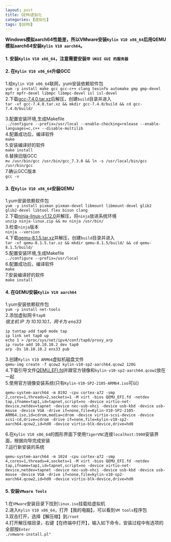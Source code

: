 ```yaml
---
layout: post
title: QEMU虚拟化
categories: [虚拟化]
tags: [QEMU]
---
```

**Windows模拟aarch64性能差，所以VMware安装`Kylin V10 x86_64`后用QEMU模拟aarch64安装`Kylin V10 aarch64`。**  
#### 1. 安装`Kylin V10 x86_64`，注意需要安装`带 UKUI GUI 的服务器`
#### 2. 在`Kylin V10 x86_64`升级GCC
1.给`Kylin V10 x86_64`联网，yum安装依赖软件包  
`yum -y install make gcc gcc-c++ clang texinfo automake gmp gmp-devel mpfr mpfr-devel libmpc libmpc-devel isl isl-devel`  
2.下载[gcc-7.4.0.tar.xz](https://ftp.gnu.org/gnu/gcc/gcc-7.4.0/gcc-7.4.0.tar.xz)后解压，创建`build`目录并进入  
`tar -xf gcc-7.4.0.tar.xz && mkdir gcc-7.4.0/build && cd gcc-7.4.0/build/`  
<!-- more -->
3.配置安装环境,生成Makefile  
`../configure --prefix=/usr/local --enable-checking=release --enable-languages=c,c++ --disable-multilib`  
4.配置成功后，编译软件  
`make`  
5.安装编译好的软件  
`make install`  
6.替换旧版GCC  
`mv /usr/bin/gcc /usr/bin/gcc_7.3.0 && ln -s /usr/local/bin/gcc /usr/bin/gcc`  
7.确认GCC版本  
`gcc -v`  
#### 3. 在`Kylin V10 x86_64`安装QEMU
1.yum安装依赖软件包  
`yum -y install pixman pixman-devel libmount libmount-devel glib2 glib2-devel libtool flex bison clang`  
2.下载[ninja-linux-v1.12.0](https://github.com/ninja-build/ninja/releases/)并解压，将`ninja`放进系统环境  
`unzip ninja-linux.zip && mv ninja /usr/bin/`  
3.检查`ninja`版本  
`ninja --version`  
4.下载[qemu-8.1.5.tar.xz]([https://download.qemu.org/)并解压，创建`build`目录并进入  
`tar -xf qemu-8.1.5.tar.xz && mkdir qemu-8.1.5/build/ && cd qemu-8.1.5/build/`  
5.配置安装环境,生成Makefile  
`../configure --prefix=/usr/local`  
6.配置成功后，编译软件  
`make`  
7.安装编译好的软件  
`make install`  
#### 4. 在QEMU安装`Kylin V10 aarch64`
1.yum安装依赖软件包  
`yum -y install net-tools`  
2.添加虚拟网卡`tap0`  
*宿主机 IP 为 10.10.10.1，网卡为 ens33*  
```
ip tuntap add tap0 mode tap
ip link set tap0 up
echo 1 > /proc/sys/net/ipv4/conf/tap0/proxy_arp
ip route add 10.10.10.2 dev tap0
arp -Ds 10.10.10.2 ens33 pub
```
3.创建`Kylin V10 ARM64`虚拟机磁盘文件  
`qemu-img create -f qcow2 kylin-v10-sp2-aarch64.qcow2 120G`  
4.下载引导文件[QEMU_EFI.fd](https://releases.linaro.org/components/kernel/uefi-linaro/latest/release/qemu64/QEMU_EFI.fd)并跟官方镜像和`kylin-v10-sp2-aarch64.qcow2`放在一起  
5.使用官方镜像安装系统(只有`Kylin-V10-SP2-2105-ARM64.iso`可以)  
```
qemu-system-aarch64 -m 8192 -cpu cortex-a72 -smp 2,cores=1,threads=2,sockets=1 -M virt -bios QEMU_EFI.fd -netdev tap,ifname=tap1,id=tapnet,script=no -device virtio-net-device,netdev=tapnet -device nec-usb-xhci -device usb-kbd -device usb-mouse -device VGA -drive if=none,file=Kylin-V10-SP2-2105-ARM64.iso,id=cdrom,media=cdrom -device virtio-scsi-device -device scsi-cd,drive=cdrom -drive if=none,file=kylin-v10-sp2-aarch64.qcow2,id=hd0 -device virtio-blk-device,drive=hd0
```
6.在`Kylin V10 x86_64`的图形界面下使用`TigerVNC`连接`localhost:5900`安装界面，根据向导完成安装  
7.运行新安装的系统  
```
qemu-system-aarch64 -m 1024 -cpu cortex-a72 -smp 4,cores=1,threads=4,sockets=1 -M virt -bios QEMU_EFI.fd -netdev tap,ifname=tap1,id=tapnet,script=no -device virtio-net-device,netdev=tapnet -device nec-usb-xhci -device usb-kbd -device usb-mouse -device VGA -drive if=none,file=kylin-v10-sp2-aarch64.qcow2,id=hd0 -device virtio-blk-device,drive=hd0
```
#### 5. 安装`VMware Tools`
1.在`VMware`安装目录下找到`linux.iso`挂载给虚拟机  
2.进入`Kylin V10 x86_64`，打开【我的电脑】，可以看到`VM tools`程序包  
3.双击打开，选择【解压缩】到`/root`  
4.打开解压缩目录，右键【在终端中打开】，输入如下命令，安装过程中有选项的全部按`Enter`  
`./vmware-install.pl"`  
